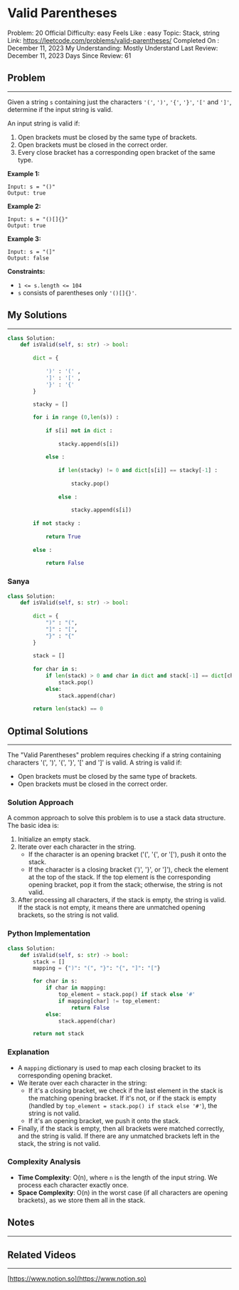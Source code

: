 # Valid Parentheses

Problem: 20
Official Difficulty: easy
Feels Like : easy
Topic: Stack, string
Link: https://leetcode.com/problems/valid-parentheses/
Completed On : December 11, 2023
My Understanding: Mostly Understand
Last Review: December 11, 2023
Days Since Review: 61

## Problem

---

Given a string `s` containing just the characters `'('`, `')'`, `'{'`, `'}'`, `'['` and `']'`, determine if the input string is valid.

An input string is valid if:

1. Open brackets must be closed by the same type of brackets.
2. Open brackets must be closed in the correct order.
3. Every close bracket has a corresponding open bracket of the same type.

**Example 1:**

```
Input: s = "()"
Output: true

```

**Example 2:**

```
Input: s = "()[]{}"
Output: true

```

**Example 3:**

```
Input: s = "(]"
Output: false

```

**Constraints:**

- `1 <= s.length <= 104`
- `s` consists of parentheses only `'()[]{}'`.

## My Solutions

---

```python
class Solution:
    def isValid(self, s: str) -> bool:
           
        dict = {
            
            ')' : '(' ,
            ']' : '[' ,
            '}' : '{'           
        }
        
        stacky = []

        for i in range (0,len(s)) : 
            
            if s[i] not in dict : 
                
                stacky.append(s[i]) 
                
            else : 
                
                if len(stacky) != 0 and dict[s[i]] == stacky[-1] : 
                    
                    stacky.pop()
                    
                else : 
                    
                    stacky.append(s[i])
                
        if not stacky : 
            
            return True 
        
        else : 
            
            return False
```

### Sanya

```python
class Solution:
    def isValid(self, s: str) -> bool:
        
        dict = {
            ")" : "(",
            "]" : "[",
            "}" : "{"
        }
        
        stack = []
        
        for char in s:
            if len(stack) > 0 and char in dict and stack[-1] == dict[char]:
                stack.pop()
            else: 
                stack.append(char)
                
        return len(stack) == 0
```

## Optimal Solutions

---

The "Valid Parentheses" problem requires checking if a string containing characters '(', ')', '{', '}', '[' and ']' is valid. A string is valid if:

- Open brackets must be closed by the same type of brackets.
- Open brackets must be closed in the correct order.

### Solution Approach

A common approach to solve this problem is to use a stack data structure. The basic idea is:

1. Initialize an empty stack.
2. Iterate over each character in the string.
    - If the character is an opening bracket ('(', '{', or '['), push it onto the stack.
    - If the character is a closing bracket (')', '}', or ']'), check the element at the top of the stack. If the top element is the corresponding opening bracket, pop it from the stack; otherwise, the string is not valid.
3. After processing all characters, if the stack is empty, the string is valid. If the stack is not empty, it means there are unmatched opening brackets, so the string is not valid.

### Python Implementation

```python
class Solution:
    def isValid(self, s: str) -> bool:
        stack = []
        mapping = {")": "(", "}": "{", "]": "["}

        for char in s:
            if char in mapping:
                top_element = stack.pop() if stack else '#'
                if mapping[char] != top_element:
                    return False
            else:
                stack.append(char)

        return not stack

```

### Explanation

- A `mapping` dictionary is used to map each closing bracket to its corresponding opening bracket.
- We iterate over each character in the string:
    - If it's a closing bracket, we check if the last element in the stack is the matching opening bracket. If it's not, or if the stack is empty (handled by `top_element = stack.pop() if stack else '#'`), the string is not valid.
    - If it's an opening bracket, we push it onto the stack.
- Finally, if the stack is empty, then all brackets were matched correctly, and the string is valid. If there are any unmatched brackets left in the stack, the string is not valid.

### Complexity Analysis

- **Time Complexity**: O(n), where `n` is the length of the input string. We process each character exactly once.
- **Space Complexity**: O(n) in the worst case (if all characters are opening brackets), as we store them all in the stack.

## Notes

---

 

## Related Videos

---

[https://www.notion.so](https://www.notion.so)